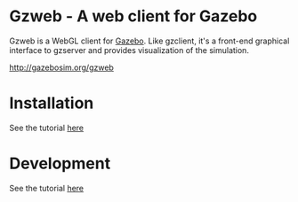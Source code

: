 # Gzweb - A web client for Gazebo

Gzweb is a WebGL client for [Gazebo](http://gazebosim.org). Like gzclient, it's a front-end graphical interface to gzserver and provides visualization of the simulation.

http://gazebosim.org/gzweb

# Installation

See the tutorial [here](http://gazebosim.org/tutorials?tut=gzweb_install&cat=gzweb)

# Development

See the tutorial [here](http://gazebosim.org/tutorials?tut=gzweb_development&cat=gzweb)

